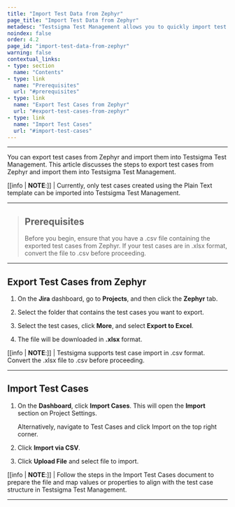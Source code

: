 ```yaml
---
title: "Import Test Data from Zephyr"
page_title: "Import Test Data from Zephyr"
metadesc: "Testsigma Test Management allows you to quickly import test cases Zephyr into an existing project. This feature streamlines test case migration and bulk additions"
noindex: false
order: 4.2
page_id: "import-test-data-from-zephyr"
warning: false
contextual_links:
- type: section
  name: "Contents"
- type: link
  name: "Prerequisites"
  url: "#prerequisites"
- type: link
  name: "Export Test Cases from Zephyr"
  url: "#export-test-cases-from-zephyr"
- type: link
  name: "Import Test Cases"
  url: "#import-test-cases"
---
```


---

You can export test cases from Zephyr and import them into Testsigma Test Management. This article discusses the steps to export test cases from Zephyr and import them into Testsigma Test Management.

[[info | **NOTE**:]]
| Currently, only test cases created using the Plain Text template can be imported into Testsigma Test Management.

---

> ## **Prerequisites**
> 
> Before you begin, ensure that you have a .csv file containing the exported test cases from Zephyr. If your test cases are in .xlsx format, convert the file to .csv before proceeding.

---

## **Export Test Cases from Zephyr**

1. On the **Jira** dashboard, go to **Projects**, and then click the **Zephyr** tab.

2. Select the folder that contains the test cases you want to export.

3. Select the test cases, click **More**, and select **Export to Excel**.

4. The file will be downloaded in **.xlsx** format.

[[info | **NOTE**:]]
| Testsigma supports test case import in .csv format. Convert the .xlsx file to .csv before proceeding.

---

## **Import Test Cases**

1. On the **Dashboard**, click **Import Cases**. This will open the **Import** section on Project Settings.  

   Alternatively, navigate to Test Cases and click Import on the top right corner.

2. Click **Import via CSV**.

3. Click **Upload File** and select file to import. 

[[info | **NOTE**:]]
| Follow the steps in the Import Test Cases document to prepare the file and map values or properties to align with the test case structure in Testsigma Test Management.

---